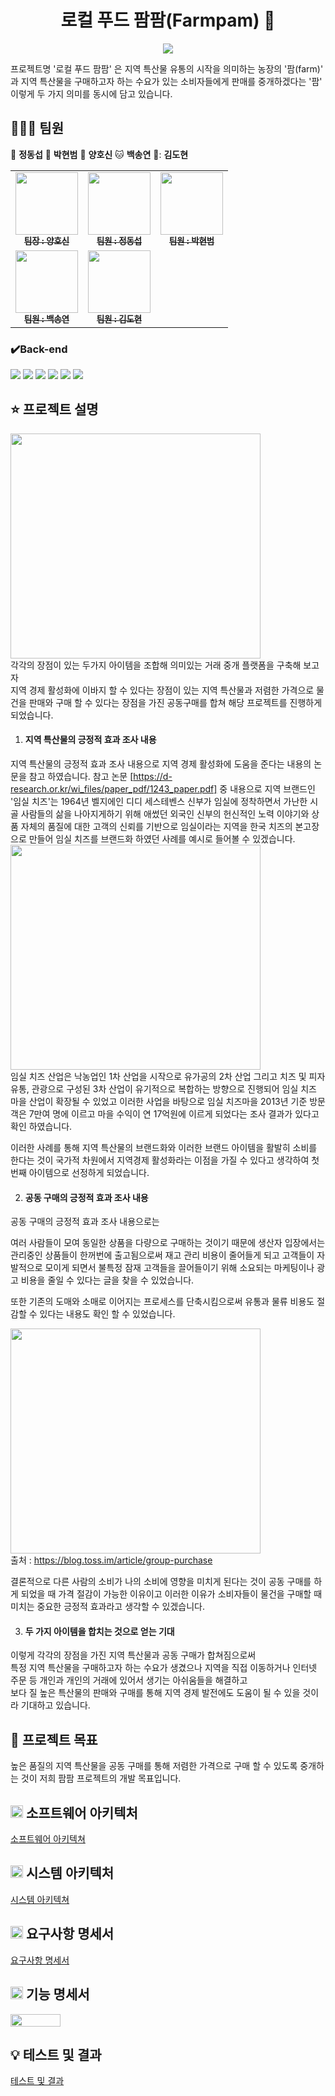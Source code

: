 <h1 align="center">로컬 푸드 팜팜(Farmpam) 🌽 </h1>
<div align="center"> 
 <img src="https://github.com/beyond-sw-camp/be02-2nd-pampam-ecomerce/assets/80888180/8aed3a9f-e5cc-4bf5-b8e6-9cfdce5a3a2f"/>
</div>

프로젝트명 '로컬 푸드 팜팜' 은 지역 특산물 유통의 시작을 의미하는 농장의 '팜(farm)' 과 지역 특산물을 구매하고자 하는 수요가 있는 소비자들에게 판매를 중개하겠다는 '팜' 이렇게 두 가지 의미를 동시에 담고 있습니다.

## 🧑‍🤝‍🧑 팀원

🐯 **정동섭** 🐶 **박현범** 🐺 **양호신** 🐱 **백송연** 🐧: **김도현** 

<table>
  <tbody>
    <tr>
      <td align="center"><a href="https://github.com/Hosae0905"><img src="https://github.com/beyond-sw-camp/be02-2nd-pampam-ecomerce/assets/80888180/71e60cdb-cc1c-4f25-829c-9e6e33d4fd8c" width="100px;" alt=""/><br /><sub><b> 팀장 : 양호신</b></sub></a><br /></td>
      <td align="center"><a href="https://github.com/JungDongSeob"><img src="https://github.com/beyond-sw-camp/be02-2nd-pampam-ecomerce/assets/80888180/d6210ade-6e08-4f1a-a893-a96e064a7c8f" width="100px;" alt=""/><br /><sub><b> 팀원 : 정동섭</b></sub></a><br /></td>
      <td align="center"><a href="https://github.com/ParkHyeonBeom"><img src="https://github.com/beyond-sw-camp/be02-2nd-pampam-ecomerce/assets/80888180/852c7c08-43c8-4aba-bb02-894ad52f7daa" width="100px;" alt=""/><br /><sub><b> 팀원 : 박현범</b></sub></a><br /></td>
     <tr/>
      <td align="center"><a href="https://github.com/SongYeonBaek"><img src="https://github.com/beyond-sw-camp/be02-2nd-pampam-ecomerce/assets/80888180/7db0d8e5-d406-46f3-9164-aa7b23b9a69f" width="100px;" alt=""/><br /><sub><b> 팀원 : 백송연</b></sub></a><br /></td>
      <td align="center"><a href="https://github.com/dohyun0408"><img src="https://github.com/beyond-sw-camp/be02-2nd-pampam-ecomerce/assets/80888180/262aa149-cebf-4e86-a422-29ed9349d745" width="100px;" alt=""/><br /><sub><b> 팀원 : 김도현 </b></sub></a><br /></td>
    </tr>
  </tbody>
</table>

### ✔️Back-end

<img src="https://img.shields.io/badge/mysql-4479A1?style=for-the-badge&logo=mysql&logoColor=white"> <img src="https://img.shields.io/badge/linux-FCC624?style=for-the-badge&logo=linux&logoColor=black"> <img src="https://img.shields.io/badge/java-007396?style=for-the-badge&logo=java&logoColor=white"> <img src="https://img.shields.io/badge/Spring-6DB33F?style=for-the-badge&logo=Spring&logoColor=green"> <img src="https://img.shields.io/badge/Spring Boot-6DB33F?style=for-the-badge&logo=Spring Boot&logoColor=yellow"> <img src="https://img.shields.io/badge/Jpa-E34F26?style=for-the-badge&logo=Jpa&logoColor=white">

## ⭐ 프로젝트 설명
<img src="https://github.com/beyond-sw-camp/be02-2nd-pampam-ecomerce/assets/80888180/c7557c99-37ef-439b-aa09-25263e1f2f7c" width="400" height="360"><br>
각각의 장점이 있는 두가지 아이템을 조합해 의미있는 거래 중개 플랫폼을 구축해 보고자  
지역 경제 활성화에 이바지 할 수 있다는 장점이 있는 지역 특산물과 저렴한 가격으로 물건을 판매와 구매 할 수 있다는 장점을 가진 공동구매를 합쳐 해당 프로젝트를 진행하게 되었습니다.


1. #### 지역 특산물의 긍정적 효과 조사 내용

지역 특산물의 긍정적 효과 조사 내용으로 지역 경제 활성화에 도움을 준다는 내용의 논문을 참고 하였습니다.
참고 논문 [https://d-research.or.kr/wi_files/paper_pdf/1243_paper.pdf] 중 내용으로 지역 브랜드인 '임실 치즈'는 1964년 벨지에인 디디 세스테벤스 신부가 임실에 정착하면서 가난한 시골 사람들의 삶을 나아지게하기 위해 애썼던 외국인 신부의 헌신적인 노력 이야기와 상품 자체의 품질에 대한 고객의 신뢰를 기반으로 임실이라는 지역을 한국 치즈의 본고장으로 만들어 임실 치즈를 브랜드화 하였던 사례를 예시로 들어볼 수 있겠습니다.
<img src="https://github.com/beyond-sw-camp/be02-2nd-pampam-ecomerce/assets/80888180/6aa5cfb6-50e1-4f32-b2d4-de0e32fbb482" width="400" height="360"/></h1>  
임실 치즈 산업은 낙농업인 1차 산업을 시작으로 유가공의 2차 산업 그리고 치즈 및 피자 유통, 관광으로 구성된 3차 산업이 유기적으로 복합하는 방향으로 진행되어 임실 치즈 마을 산업이 확장될 수 있었고 이러한 사업을 바탕으로 임실 치즈마을 2013년 기준 방문객은 7만여 명에 이르고 마을 수익이 연 17억원에 이르게 되었다는 조사 결과가 있다고 확인 하였습니다.

이러한 사례를 통해 지역 특산물의 브랜드화와 이러한 브랜드 아이템을 활발히 소비를 한다는 것이 국가적 차원에서 지역경제 활성화라는 이점을 가질 수 있다고 생각하여 첫 번째 아이템으로 선정하게 되었습니다.

2. #### 공동 구매의 긍정적 효과 조사 내용

공동 구매의 긍정적 효과 조사 내용으로는  

여러 사람들이 모여 동일한 상품을 다량으로 구매하는 것이기 때문에 생산자 입장에서는 관리중인 상품들이 한꺼번에 출고됨으로써 재고 관리 비용이 줄어들게 되고 
고객들이 자발적으로 모이게 되면서 불특정 잠재 고객들을 끌어들이기 위해 소요되는 마케팅이나 광고 비용을 줄일 수 있다는 글을 찾을 수 있었습니다.  

또한 기존의 도매와 소매로 이어지는 프로세스를 단축시킴으로써 유통과 물류 비용도 절감할 수 있다는 내용도 확인 할 수 있었습니다.  

<img src="https://github.com/beyond-sw-camp/be02-2nd-pampam-ecomerce/assets/80888180/6aa5cfb6-50e1-4f32-b2d4-de0e32fbb482" width="400" height="360"/></h1>  
출처 : https://blog.toss.im/article/group-purchase

결론적으로 다른 사람의 소비가 나의 소비에 영향을 미치게 된다는 것이 공동 구매를 하게 되었을 때 가격 절감이 가능한 이유이고 이러한 이유가 소비자들이 물건을 구매할 때 미치는 중요한 긍정적 효과라고 생각할 수 있겠습니다.


3. #### 두 가지 아이템을 합치는 것으로 얻는 기대

이렇게 각각의 장점을 가진 지역 특산물과 공동 구매가 합쳐짐으로써  
특정 지역 특산물을 구매하고자 하는 수요가 생겼으나 지역을 직접 이동하거나 인터넷 주문 등 개인과 개인의 거래에 있어서 생기는 아쉬움들을 해결하고  
보다 질 높은 특산물의 판매와 구매를 통해 지역 경제 발전에도 도움이 될 수 있을 것이라 기대하고 있습니다.


## 🎯 프로젝트 목표
높은 품질의 지역 특산물을 공동 구매를 통해 저렴한 가격으로 구매 할 수 있도록 중개하는 것이 저희 팜팜 프로젝트의 개발 목표입니다.

## <img src="https://github.com/beyond-sw-camp/be02-2nd-pampam-ecomerce/assets/149215818/7acae907-174d-445e-9a76-2c114b450ee1" width="20" height="20"/> 소프트웨어 아키텍처
<a href="https://github.com/beyond-sw-camp/be02-2nd-pampam-ecomerce/wiki/2.-%EC%86%8C%ED%94%84%ED%8A%B8%EC%9B%A8%EC%96%B4-%EC%95%84%ED%82%A4%ED%85%8D%EC%B2%98">소프트웨어 아키텍쳐</a>

## <img src="https://github.com/beyond-sw-camp/be02-2nd-pampam-ecomerce/assets/149215818/bc4befdd-26d1-405d-bb07-be67a50f8dd1" width="20" height="20"/> 시스템 아키텍처
<a href="https://github.com/beyond-sw-camp/be02-2nd-pampam-ecomerce/wiki/3.-%EC%8B%9C%EC%8A%A4%ED%85%9C-%EC%95%84%ED%82%A4%ED%85%8D%EC%B2%98">시스템 아키텍쳐</a>

## <img src="https://github.com/beyond-sw-camp/be02-2nd-pampam-ecomerce/assets/149215818/931176e3-5f72-4235-868c-06e0f803dc2d" width="20" height="20"/> 요구사항 명세서
<a href="https://github.com/beyond-sw-camp/be02-2nd-pampam-ecomerce/files/13983056/FARMPAM.xlsx">요구사항 명세서</a>


## <img src="https://github.com/beyond-sw-camp/be02-2nd-pampam-ecomerce/assets/149215818/a345f688-56fd-436e-bf91-4f01562c0a6e" width="20" height="20"/> 기능 명세서
<img src ="https://private-user-images.githubusercontent.com/149215818/297925097-7acae907-174d-445e-9a76-2c114b450ee1.png?jwt=eyJhbGciOiJIUzI1NiIsInR5cCI6IkpXVCJ9.eyJpc3MiOiJnaXRodWIuY29tIiwiYXVkIjoicmF3LmdpdGh1YnVzZXJjb250ZW50LmNvbSIsImtleSI6ImtleTUiLCJleHAiOjE3MDU2MjgwMjgsIm5iZiI6MTcwNTYyNzcyOCwicGF0aCI6Ii8xNDkyMTU4MTgvMjk3OTI1MDk3LTdhY2FlOTA3LTE3NGQtNDQ1ZS05YTc2LTJjMTE0YjQ1MGVlMS5wbmc_WC1BbXotQWxnb3JpdGhtPUFXUzQtSE1BQy1TSEEyNTYmWC1BbXotQ3JlZGVudGlhbD1BS0lBVkNPRFlMU0E1M1BRSzRaQSUyRjIwMjQwMTE5JTJGdXMtZWFzdC0xJTJGczMlMkZhd3M0X3JlcXVlc3QmWC1BbXotRGF0ZT0yMDI0MDExOVQwMTI4NDhaJlgtQW16LUV4cGlyZXM9MzAwJlgtQW16LVNpZ25hdHVyZT0wZThhOTA0ODJkNzIzNjQ2MmQyNjM1MzQ3NzEyNjg3ZDNjM2E3MjU5OTY2MmUwYzY1YTY0ODJlYjEzNjhkMzE5JlgtQW16LVNpZ25lZEhlYWRlcnM9aG9zdCZhY3Rvcl9pZD0wJmtleV9pZD0wJnJlcG9faWQ9MCJ9.a35KO7kbGdj7cLFwHqZ0d8JKncl-wjAH0QNRAh8j_7Q" width="80" height="20"/>


## 💡 테스트 및 결과
<a href="https://github.com/beyond-sw-camp/be02-2nd-pampam-ecomerce/wiki/4.-%EA%B8%B0%EB%8A%A5-%EA%B5%AC%ED%98%84"> 테스트 및 결과</a>
